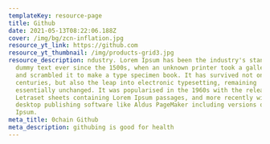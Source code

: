 ```yaml
---
templateKey: resource-page
title: Github
date: 2021-05-13T08:22:06.188Z
cover: /img/bg/zcn-inflation.jpg
resource_yt_link: https://github.com
resource_yt_thumbnail: /img/products-grid3.jpg
resource_description: ndustry. Lorem Ipsum has been the industry's standard
  dummy text ever since the 1500s, when an unknown printer took a galley of type
  and scrambled it to make a type specimen book. It has survived not only five
  centuries, but also the leap into electronic typesetting, remaining
  essentially unchanged. It was popularised in the 1960s with the release of
  Letraset sheets containing Lorem Ipsum passages, and more recently with
  desktop publishing software like Aldus PageMaker including versions of Lorem
  Ipsum.
meta_title: 0chain Github
meta_description: githubing is good for health
---
```

